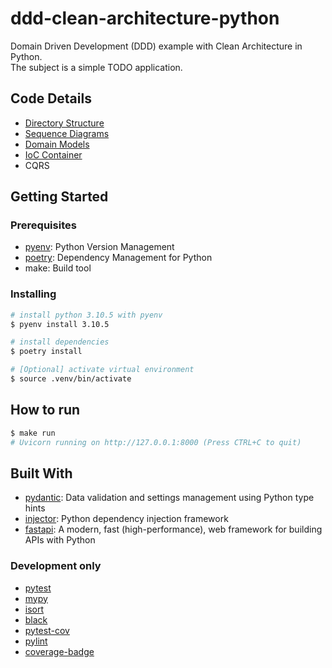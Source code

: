 # ddd-clean-architecture-python

Domain Driven Development (DDD) example with Clean Architecture in Python.  
The subject is a simple TODO application.  

## Code Details

- [Directory Structure](./docs/directory_structure.md)
- [Sequence Diagrams](./docs/sequence_diagrams.md)
- [Domain Models](./docs/domain_models.md)
- [IoC Container](./docs/ioc_container.md)
- CQRS

## Getting Started

### Prerequisites

- [pyenv]: Python Version Management
- [poetry]: Dependency Management for Python
- make: Build tool

### Installing

```bash
# install python 3.10.5 with pyenv
$ pyenv install 3.10.5

# install dependencies
$ poetry install

# [Optional] activate virtual environment
$ source .venv/bin/activate
```

## How to run

```bash
$ make run
# Uvicorn running on http://127.0.0.1:8000 (Press CTRL+C to quit)
```

## Built With

- [pydantic]: Data validation and settings management using Python type hints
- [injector]: Python dependency injection framework
- [fastapi]: A modern, fast (high-performance), web framework for building APIs with Python

### Development only

- [pytest]
- [mypy]
- [isort]
- [black]
- [pytest-cov]
- [pylint]
- [coverage-badge]

[pyenv]: https://github.com/pyenv/pyenv
[poetry]: https://github.com/python-poetry/poetry
[pydantic]: https://github.com/samuelcolvin/pydantic
[injector]: https://github.com/alecthomas/injector
[fastapi]: https://github.com/tiangolo/fastapi
[pytest]: https://github.com/pytest-dev/pytest
[mypy]: https://github.com/python/mypy
[isort]: https://github.com/PyCQA/isort
[black]: https://github.com/psf/black
[pytest-cov]: https://github.com/pytest-dev/pytest-cov
[pylint]: https://github.com/PyCQA/pylint
[coverage-badge]: https://github.com/dbrgn/coverage-badge
